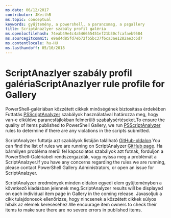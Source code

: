 ```yaml
---
ms.date: 06/12/2017
contributor: JKeithB
ms.topic: conceptual
keywords: gyűjtemény, a powershell, a parancsmag, a psgallery
title: ScriptAnazlyer szabály profil galéria
ms.openlocfilehash: 74eab49e4c4a546655451ef21b30cfcafaeb9584
ms.sourcegitcommit: e9ad4d85fd7eb72fb5bc37f6ca3ae1282ae3c6d7
ms.contentlocale: hu-HU
ms.lasthandoff: 05/10/2018
---
```

# <a name="scriptanazlyer-rule-profile-for-gallery"></a><span data-ttu-id="1c832-103">ScriptAnazlyer szabály profil galéria</span><span class="sxs-lookup"><span data-stu-id="1c832-103">ScriptAnazlyer rule profile for Gallery</span></span>

<span data-ttu-id="1c832-104">PowerShell-galériában közzétett cikkek minőségének biztosítása érdekében Futtatás [PSScriptAnalyzer](https://github.com/PowerShell/PSScriptAnalyzer) szabályok használatával határozza meg, hogy van-e elküldve parancsfájlokban felmerülő szabálysértéseket.</span><span class="sxs-lookup"><span data-stu-id="1c832-104">To ensure the quality of items published to PowerShell Gallery, we run [PSScriptAnalyzer](https://github.com/PowerShell/PSScriptAnalyzer) rules to determine if there are any violations in the scripts submitted.</span></span>

<span data-ttu-id="1c832-105">ScriptAnalyzer futtatja azt szabályok listáján található [GitHub-oldalon](https://github.com/PowerShell/PSScriptAnalyzer/blob/development/Engine/Settings/PSGallery.psd1).</span><span class="sxs-lookup"><span data-stu-id="1c832-105">You can find the list of rules we are running on ScriptAnalyzer [GitHub page](https://github.com/PowerShell/PSScriptAnalyzer/blob/development/Engine/Settings/PSGallery.psd1).</span></span>
<span data-ttu-id="1c832-106">Ha bármilyen probléma merül fel kapcsolatos szabályok azt futnak, forduljon a PowerShell-Galériabeli rendszergazdák, vagy nyissa meg a problémát a ScriptAnalzyer.</span><span class="sxs-lookup"><span data-stu-id="1c832-106">If you have any concerns regarding the rules we are running, please contact PowerShell Gallery Administrators, or open an issue for ScriptAnalzyer.</span></span>

<span data-ttu-id="1c832-107">ScriptAnalyzer eredmények minden oldalon egyedi elem gyűjteményben a következő kiadásban jelennek meg.</span><span class="sxs-lookup"><span data-stu-id="1c832-107">ScriptAnalyzer results will be displayed on each individual item page in Gallery in the coming release.</span></span> <span data-ttu-id="1c832-108">Javasoljuk a cikk tulajdonosok ellenőrizze, hogy nincsenek a közzétett cikkek súlyos hibák az elemek kereséséhez.</span><span class="sxs-lookup"><span data-stu-id="1c832-108">We encourage item owners to check their items to make sure there are no severe errors in published items.</span></span>